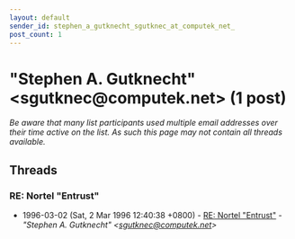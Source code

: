 ```yaml
---
layout: default
sender_id: stephen_a_gutknecht_sgutknec_at_computek_net_
post_count: 1
---
```


# "Stephen A. Gutknecht" <sgutknec<span>@</span>computek.net> (1 post)

_Be aware that many list participants used multiple email addresses over their time active on the list. As such this page may not contain all threads available._

## Threads

### RE: Nortel "Entrust"
+ 1996-03-02 (Sat, 2 Mar 1996 12:40:38 +0800) - [RE: Nortel "Entrust"](/archive/1996/03/67711ae17e2701b6adaf54002882db3db8933f63a3309b2aad40b601907dbe94) - _"Stephen A. Gutknecht" \<sgutknec@computek.net\>_

